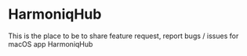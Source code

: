 # HarmoniqHub

This is the place to be to share feature request, report bugs / issues for macOS app HarmoniqHub
